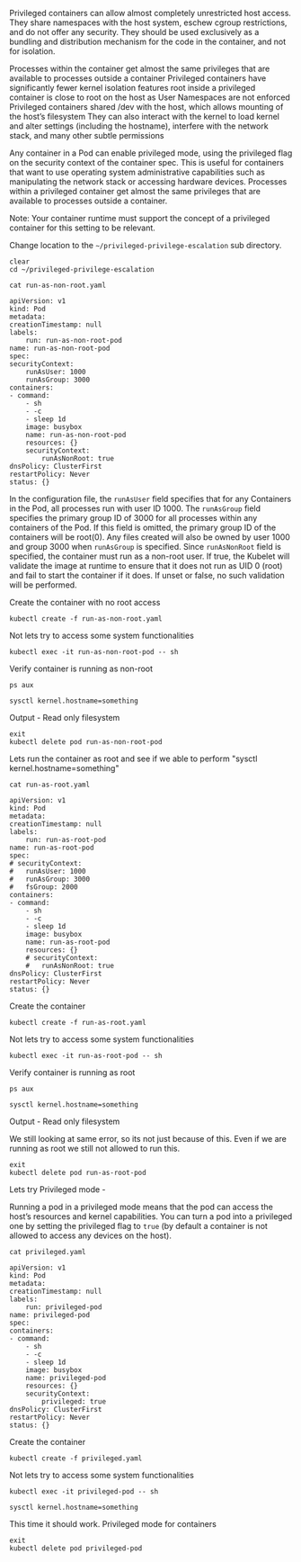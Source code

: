 


Privileged containers can allow almost completely unrestricted host access. They share namespaces with the host system, eschew cgroup restrictions, and do not offer any security. They should be used exclusively as a bundling and distribution mechanism for the code in the container, and not for isolation.

Processes within the container get almost the same privileges that are available to processes outside a container Privileged containers have significantly fewer kernel isolation features root inside a privileged container is close to root on the host as User Namespaces are not enforced
Privileged containers shared /dev with the host, which allows mounting of the host’s filesystem They can also interact with the kernel to load kernel and alter settings (including the hostname), interfere with the network stack, and many other subtle permissions

Any container in a Pod can enable privileged mode, using the privileged flag on the security context of the container spec. 
This is useful for containers that want to use operating system administrative capabilities such as manipulating the network stack or accessing hardware devices. 
Processes within a privileged container get almost the same privileges that are available to processes outside a container.

Note: Your container runtime must support the concept of a privileged container for this setting to be relevant.


Change location to the `~/privileged-privilege-escalation` sub directory.


```execute
clear
cd ~/privileged-privilege-escalation
```

```execute
cat run-as-non-root.yaml
```

    apiVersion: v1
    kind: Pod
    metadata:
    creationTimestamp: null
    labels:
        run: run-as-non-root-pod
    name: run-as-non-root-pod
    spec:
    securityContext:
        runAsUser: 1000
        runAsGroup: 3000
    containers:
    - command:
        - sh
        - -c
        - sleep 1d
        image: busybox
        name: run-as-non-root-pod
        resources: {}
        securityContext:
            runAsNonRoot: true
    dnsPolicy: ClusterFirst
    restartPolicy: Never
    status: {}


In the configuration file, the `runAsUser` field specifies that for any Containers in
the Pod, all processes run with user ID 1000. The `runAsGroup` field specifies the primary group ID of 3000 for
all processes within any containers of the Pod. If this field is omitted, the primary group ID of the containers
will be root(0). Any files created will also be owned by user 1000 and group 3000 when `runAsGroup` is specified.
Since `runAsNonRoot` field is specified, the container must run as a non-root user. 
If true, the Kubelet will validate the image at runtime to ensure that it does not run as UID 0 (root) and fail to start the container if it does. 
If unset or false, no such validation will be performed. 


Create the container with no root access

```execute
kubectl create -f run-as-non-root.yaml
```

Not lets try to access some system functionalities 

```execute
kubectl exec -it run-as-non-root-pod -- sh 
```

Verify container is running as non-root

```execute
ps aux
```

```execute
sysctl kernel.hostname=something
```

Output - Read only filesystem

```execute
exit
kubectl delete pod run-as-non-root-pod
```


Lets run the container as root and see if we able to perform "sysctl kernel.hostname=something"



```execute
cat run-as-root.yaml
```

    apiVersion: v1
    kind: Pod
    metadata:
    creationTimestamp: null
    labels:
        run: run-as-root-pod
    name: run-as-root-pod
    spec:
    # securityContext:
    #   runAsUser: 1000
    #   runAsGroup: 3000
    #   fsGroup: 2000
    containers:
    - command:
        - sh
        - -c
        - sleep 1d
        image: busybox
        name: run-as-root-pod
        resources: {}
        # securityContext:
        #   runAsNonRoot: true
    dnsPolicy: ClusterFirst
    restartPolicy: Never
    status: {}


Create the container 

```execute
kubectl create -f run-as-root.yaml
```

Not lets try to access some system functionalities 

```execute
kubectl exec -it run-as-root-pod -- sh 
```

Verify container is running as root

```execute
ps aux
```

```execute
sysctl kernel.hostname=something
```

Output - Read only filesystem

We still looking at same error, so its not just because of this. Even if we are running as root we still not allowed to run this.

```execute
exit
kubectl delete pod run-as-root-pod
```

Lets try Privileged mode - 

Running a pod in a privileged mode means that the pod can access the host’s resources and kernel capabilities. 
You can turn a pod into a privileged one by setting the privileged flag to `true` (by default a container is not allowed to access any devices on the host).

```execute
cat privileged.yaml
```

    apiVersion: v1
    kind: Pod
    metadata:
    creationTimestamp: null
    labels:
        run: privileged-pod
    name: privileged-pod
    spec:
    containers:
    - command:
        - sh
        - -c
        - sleep 1d
        image: busybox
        name: privileged-pod
        resources: {}
        securityContext:
            privileged: true
    dnsPolicy: ClusterFirst
    restartPolicy: Never
    status: {}

Create the container 

```execute
kubectl create -f privileged.yaml
```

Not lets try to access some system functionalities 

```execute
kubectl exec -it privileged-pod -- sh 
```

```execute
sysctl kernel.hostname=something
```

This time it should work. Privileged mode for containers

```execute
exit
kubectl delete pod privileged-pod
```